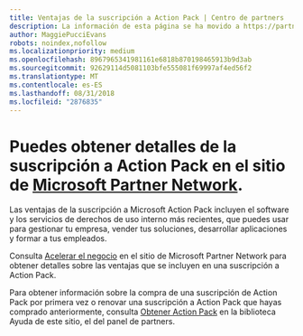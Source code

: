 ```yaml
---
title: Ventajas de la suscripción a Action Pack | Centro de partners
description: La información de esta página se ha movido a https://partner.microsoft.com/membership/internal-use-software.
author: MaggiePucciEvans
robots: noindex,nofollow
ms.localizationpriority: medium
ms.openlocfilehash: 8967965341981161e6818b870198465913b9d3ab
ms.sourcegitcommit: 92629114d5081103bfe555081f69997af4ed56f2
ms.translationtype: MT
ms.contentlocale: es-ES
ms.lasthandoff: 08/31/2018
ms.locfileid: "2876835"
---
```

# <a name="get-action-pack-subscription-details-on-the-microsoft-partner-networkhttpspartnermicrosoftcommembershipinternal-use-software-site"></a>Puedes obtener detalles de la suscripción a Action Pack en el sitio de [Microsoft Partner Network](https://partner.microsoft.com/membership/internal-use-software). 

Las ventajas de la suscripción a Microsoft Action Pack incluyen el software y los servicios de derechos de uso interno más recientes, que puedes usar para gestionar tu empresa, vender tus soluciones, desarrollar aplicaciones y formar a tus empleados.

Consulta [Acelerar el negocio](https://partner.microsoft.com/membership/internal-use-software) en el sitio de Microsoft Partner Network para obtener detalles sobre las ventajas que se incluyen en una suscripción a Action Pack.   

Para obtener información sobre la compra de una suscripción de Action Pack por primera vez o renovar una suscripción a Action Pack que hayas comprado anteriormente, consulta [Obtener Action Pack](mpn-get-action-pack.md) en la biblioteca Ayuda de este sitio, el del panel de partners.


